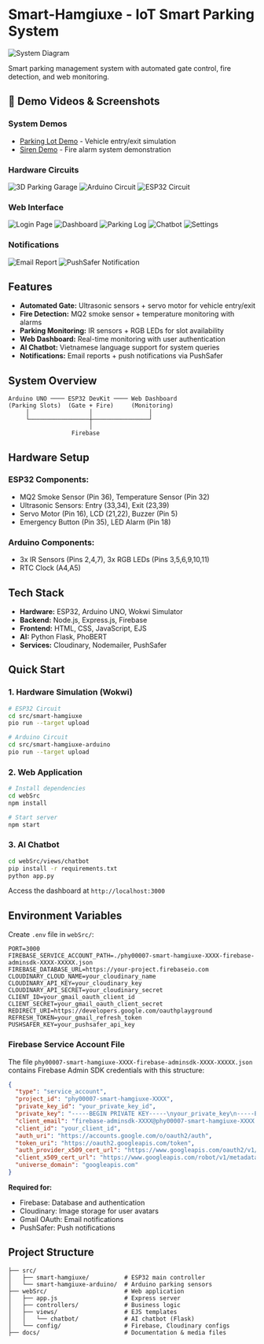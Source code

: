 # Smart-Hamgiuxe - IoT Smart Parking System

![System Diagram](docs/Diagram.png)

Smart parking management system with automated gate control, fire detection, and web monitoring.

## 🎥 Demo Videos & Screenshots

### System Demos

- [Parking Lot Demo](https://drive.google.com/file/d/164KKhLscCx9l8UL9_osZAa_X4LqKg5fX/view?usp=sharing) - Vehicle entry/exit simulation
- [Siren Demo](https://drive.google.com/file/d/11ITv-zhT1ou3GHXgi8XvYJygERg_G8v5/view?usp=sharing) - Fire alarm system demonstration

### Hardware Circuits

![3D Parking Garage](docs/3DParkingGarage.png)
![Arduino Circuit](docs/ArduinoCircuit.jpg)
![ESP32 Circuit](docs/ESP32Circuit.jpg)

### Web Interface

![Login Page](docs/Login.png)
![Dashboard](docs/Dashboard.png)
![Parking Log](docs/ParkingLog.png)
![Chatbot](docs/Chatbot.png)
![Settings](docs/Setting.png)

### Notifications

![Email Report](docs/Email.jpg)
![PushSafer Notification](docs/PushSafer.png)

## Features

- **Automated Gate:** Ultrasonic sensors + servo motor for vehicle entry/exit
- **Fire Detection:** MQ2 smoke sensor + temperature monitoring with alarms
- **Parking Monitoring:** IR sensors + RGB LEDs for slot availability
- **Web Dashboard:** Real-time monitoring with user authentication
- **AI Chatbot:** Vietnamese language support for system queries
- **Notifications:** Email reports + push notifications via PushSafer

## System Overview

```
Arduino UNO ──── ESP32 DevKit ──── Web Dashboard
(Parking Slots)  (Gate + Fire)     (Monitoring)
     │                 │                │
     └─────────────────┼────────────────┘
                       │
                  Firebase
```

## Hardware Setup

### ESP32 Components:

- MQ2 Smoke Sensor (Pin 36), Temperature Sensor (Pin 32)
- Ultrasonic Sensors: Entry (33,34), Exit (23,39)
- Servo Motor (Pin 16), LCD (21,22), Buzzer (Pin 5)
- Emergency Button (Pin 35), LED Alarm (Pin 18)

### Arduino Components:

- 3x IR Sensors (Pins 2,4,7), 3x RGB LEDs (Pins 3,5,6,9,10,11)
- RTC Clock (A4,A5)

## Tech Stack

- **Hardware:** ESP32, Arduino UNO, Wokwi Simulator
- **Backend:** Node.js, Express.js, Firebase
- **Frontend:** HTML, CSS, JavaScript, EJS
- **AI:** Python Flask, PhoBERT
- **Services:** Cloudinary, Nodemailer, PushSafer

## Quick Start

### 1. Hardware Simulation (Wokwi)

```bash
# ESP32 Circuit
cd src/smart-hamgiuxe
pio run --target upload

# Arduino Circuit
cd src/smart-hamgiuxe-arduino
pio run --target upload
```

### 2. Web Application

```bash
# Install dependencies
cd webSrc
npm install

# Start server
npm start
```

### 3. AI Chatbot

```bash
cd webSrc/views/chatbot
pip install -r requirements.txt
python app.py
```

Access the dashboard at `http://localhost:3000`

## Environment Variables

Create `.env` file in `webSrc/`:

```env
PORT=3000
FIREBASE_SERVICE_ACCOUNT_PATH=./phy00007-smart-hamgiuxe-XXXX-firebase-adminsdk-XXXX-XXXXX.json
FIREBASE_DATABASE_URL=https://your-project.firebaseio.com
CLOUDINARY_CLOUD_NAME=your_cloudinary_name
CLOUDINARY_API_KEY=your_cloudinary_key
CLOUDINARY_API_SECRET=your_cloudinary_secret
CLIENT_ID=your_gmail_oauth_client_id
CLIENT_SECRET=your_gmail_oauth_client_secret
REDIRECT_URI=https://developers.google.com/oauthplayground
REFRESH_TOKEN=your_gmail_refresh_token
PUSHSAFER_KEY=your_pushsafer_api_key
```

### Firebase Service Account File

The file `phy00007-smart-hamgiuxe-XXXX-firebase-adminsdk-XXXX-XXXXX.json` contains Firebase Admin SDK credentials with this structure:

```json
{
  "type": "service_account",
  "project_id": "phy00007-smart-hamgiuxe-XXXX",
  "private_key_id": "your_private_key_id",
  "private_key": "-----BEGIN PRIVATE KEY-----\nyour_private_key\n-----END PRIVATE KEY-----\n",
  "client_email": "firebase-adminsdk-XXXX@phy00007-smart-hamgiuxe-XXXX.iam.gserviceaccount.com",
  "client_id": "your_client_id",
  "auth_uri": "https://accounts.google.com/o/oauth2/auth",
  "token_uri": "https://oauth2.googleapis.com/token",
  "auth_provider_x509_cert_url": "https://www.googleapis.com/oauth2/v1/certs",
  "client_x509_cert_url": "https://www.googleapis.com/robot/v1/metadata/x509/firebase-adminsdk-XXXX%40phy00007-smart-hamgiuxe-XXXX.iam.gserviceaccount.com",
  "universe_domain": "googleapis.com"
}
```

**Required for:**

- Firebase: Database and authentication
- Cloudinary: Image storage for user avatars
- Gmail OAuth: Email notifications
- PushSafer: Push notifications

## Project Structure

```
├── src/
│   ├── smart-hamgiuxe/          # ESP32 main controller
│   └── smart-hamgiuxe-arduino/  # Arduino parking sensors
├── webSrc/                      # Web application
│   ├── app.js                   # Express server
│   ├── controllers/             # Business logic
│   ├── views/                   # EJS templates
│   │   └── chatbot/             # AI chatbot (Flask)
│   └── config/                  # Firebase, Cloudinary configs
├── docs/                        # Documentation & media files
```
